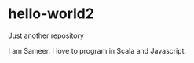 hello-world2
============

Just another repository

I am Sameer. I love to program in 
Scala and Javascript.

